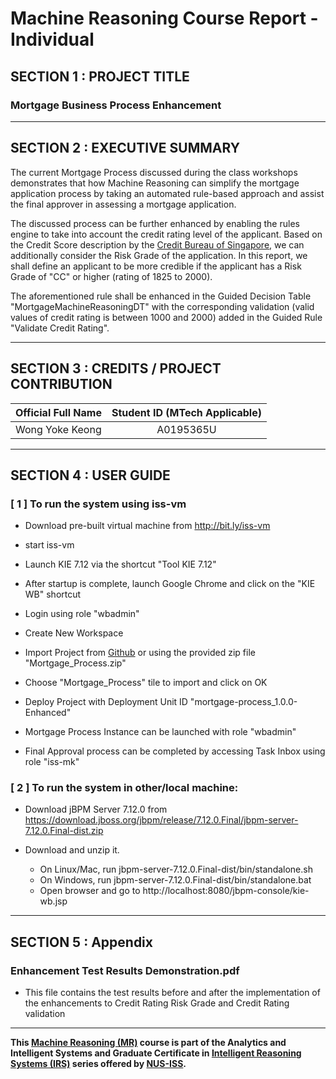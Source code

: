 ﻿# Machine Reasoning Course Report - Individual

## SECTION 1 : PROJECT TITLE

### Mortgage Business Process Enhancement

---
## SECTION 2 : EXECUTIVE SUMMARY
The current Mortgage Process discussed during the class workshops demonstrates that how Machine Reasoning can simplify the mortgage application process by taking an automated rule-based approach and assist the final approver in assessing a mortgage application.

The discussed process can be further enhanced by enabling the rules engine to take into account the credit rating level of the applicant. Based on the Credit Score description by the [Credit Bureau of Singapore](https://www.creditbureau.com.sg/credit-score.html), we can additionally consider the Risk Grade of the application. In this report, we shall define an applicant to be more credible if the applicant has a Risk Grade of "CC" or higher (rating of 1825 to 2000).

The aforementioned rule shall be enhanced in the Guided Decision Table "MortgageMachineReasoningDT" with the corresponding validation (valid values of credit rating is between 1000 and 2000) added in the Guided Rule "Validate Credit Rating".


---
## SECTION 3 : CREDITS / PROJECT CONTRIBUTION

| Official Full Name  | Student ID (MTech Applicable)  |
| :------------ |:---------------:|
| Wong Yoke Keong | A0195365U |

---

## SECTION 4 : USER GUIDE

### [ 1 ] To run the system using iss-vm

* Download pre-built virtual machine from http://bit.ly/iss-vm

* start iss-vm

* Launch KIE 7.12 via the shortcut "Tool KIE 7.12"

* After startup is complete, launch Google Chrome and click on the "KIE WB" shortcut

* Login using role "wbadmin"

* Create New Workspace

* Import Project from [Github](https://github.com/yoke2/IRS-MR-2019-01-19-IS1PT-IND-WongYokeKeong-Mortgage_Process.git) or using the provided zip file "Mortgage_Process.zip"

* Choose "Mortgage_Process" tile to import and click on OK

* Deploy Project with Deployment Unit ID "mortgage-process_1.0.0-Enhanced"

* Mortgage Process Instance can be launched with role "wbadmin"

* Final Approval process can be completed by accessing Task Inbox using role "iss-mk"

### [ 2 ] To run the system in other/local machine:

* Download jBPM Server 7.12.0 from https://download.jboss.org/jbpm/release/7.12.0.Final/jbpm-server-7.12.0.Final-dist.zip

* Download and unzip it.
    * On Linux/Mac, run jbpm-server-7.12.0.Final-dist/bin/standalone.sh
    * On Windows, run jbpm-server-7.12.0.Final-dist/bin/standalone.bat
    * Open browser and go to http://localhost:8080/jbpm-console/kie-wb.jsp


---
## SECTION 5 : Appendix

### Enhancement Test Results Demonstration.pdf
* This file contains the test results before and after the implementation of the enhancements to Credit Rating Risk Grade and Credit Rating validation

---

**This [Machine Reasoning (MR)](https://www.iss.nus.edu.sg/executive-education/course/detail/machine-reasoning "Machine Reasoning") course is part of the Analytics and Intelligent Systems and Graduate Certificate in [Intelligent Reasoning Systems (IRS)](https://www.iss.nus.edu.sg/stackable-certificate-programmes/intelligent-systems "Intelligent Reasoning Systems") series offered by [NUS-ISS](https://www.iss.nus.edu.sg "Institute of Systems Science, National University of Singapore").**
